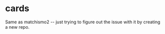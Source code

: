 cards
=====

Same as matchismo2 -- just trying to figure out the issue with it by creating a new repo.
